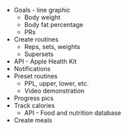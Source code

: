 * Goals - line graphic  
  * Body weight
  * Body fat percentage
  * PRs
* Create routines
  * Reps, sets, weights
  * Supersets
* API - Apple Health Kit
* Notifications
* Preset routines
  * PPL, upper, lower, etc.
  * Video demonstration
* Progress pics
* Track calories
  * API - Food and nutrition database
* Create meals